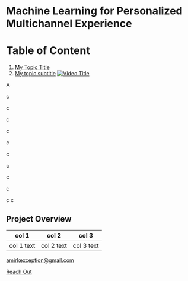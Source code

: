 # Machine Learning for Personalized Multichannel Experience

# Table of Content                                        
1. [My Topic Title](#Project-Overview)               
2. [My topic subtitle](#my-topic-subtitle)
[![Video Title](https://img.youtube.com/vi/Ne-j_U2Vkfw/maxresdefault.jpg)](https://www.youtube.com/watch?v=Ne-j_U2Vkfw)


A

c

c

c

c

c

c

c

c

c

c
c






















## Project Overview

| col 1 | col 2 | col 3
---  | --- | ---
| col 1 text | col 2 text | col 3 text

[amirkexception@gmail.com](mailto:amirkexception@gmail.com)

[Reach Out](https://www.youtube.com/)

















